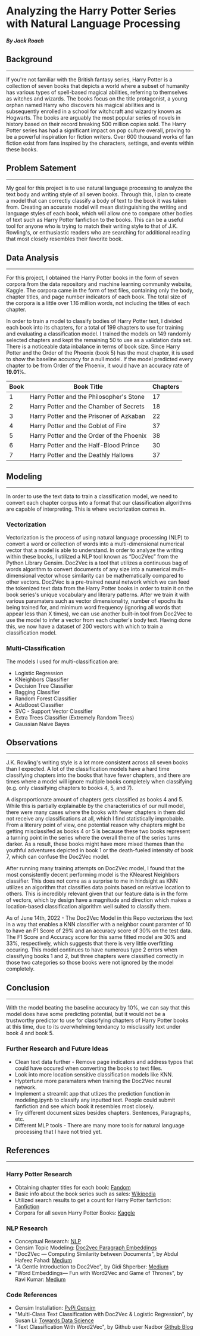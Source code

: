 # Analyzing the Harry Potter Series with Natural Language Processing
##### By Jack Roach

## Background
---
If you're not familiar with the British fantasy series, Harry Potter is a collection of seven books that depicts a world where a subset of humanity has various types of spell-based magical abilities, referring to themselves as witches and wizards. The books focus on the title protagonist, a young orphan named Harry who discovers his magical abilities and is subsequently enrolled in a school for witchcraft and wizardry known as Hogwarts. The books are arguably the most popular series of novels in history based on their record breaking 500 million copies sold. The Harry Potter series has had a significant impact on pop culture overall, proving to be a powerful inspiration for fiction writers. Over 600 thousand works of fan fiction exist from fans inspired by the characters, settings, and events within these books.

## Problem Satement
---
My goal for this project is to use natural language processing to analyze the text body and writing style of all seven books. Through this, I plan to create a model that can correctly classify a body of text to the book it was taken from. Creating an accurate model will mean distinguishing the writing and language styles of each book, which will allow one to compare other bodies of text such as Harry Potter fanfiction to the books. This can be a useful tool for anyone who is trying to match their writing style to that of J.K. Rowling's, or enthusiastic readers who are searching for additional reading that most closely resembles their favorite book.

## Data Analysis
---
For this project, I obtained the Harry Potter books in the form of seven corpora from the data repository and machine learning community website, Kaggle. The corpora came in the form of text files, containing only the body, chapter titles, and page number indicators of each book. The total size of the corpora is a little over 1.16 million words, not including the titles of each chapter.

In order to train a model to classify bodies of Harry Potter text, I divided each book into its chapters, for a total of 199 chapters to use for training and evaluating a classification model. I trained the models on 149 randomly selected chapters and kept the remaining 50 to use as a validation data set. There is a noticeable data inbalance in terms of book size. Since Harry Potter and the Order of the Phoenix (book 5) has the most chapter, it is used to show the baseline accuracy for a null model. If the model predicted every chapter to be from Order of the Phoenix, it would have an accuracy rate of **19.01**%.

|Book|Book Title|Chapters|
|---|---|---|
|1|Harry Potter and the Philosopher's Stone|17|
|2|Harry Potter and the Chamber of Secrets|18|
|3|Harry Potter and the Prisoner of Azkaban|22|
|4|Harry Potter and the Goblet of Fire|37|
|5|Harry Potter and the Order of the Phoenix|38|
|6|Harry Potter and the Half-Blood Prince|30|
|7|Harry Potter and the Deathly Hallows|37|
 
## Modeling
---
In order to use the text data to train a classification model, we need to convert each chapter corpus into a format that our classification algorithms are capable of interpreting. This is where vectorization comes in.
### Vectorization
Vectorization is the process of using natural language processing (NLP) to convert a word or collection of words into a multi-dimensional numerical vector that a model is able to understand. In order to analyze the writing within these books, I utilized a NLP tool known as “Doc2Vec” from the Python Library Gensim. Doc2Vec is a tool that utilizes a continuous bag of words algorithm to convert documents of any size into a numerical multi-dimensional vector whose similarity can be mathematically compared to other vectors. Doc2Vec is a pre-trained neural network which we can feed the tokenized text data from the Harry Potter books in order to train it on the book series's unique vocabulary and literary patterns. After we train it with various paramaters such as vector dimensionality, number of epochs its being trained for, and minimum word frequency (ignoring all words that appear less than X times), we can use another built-in tool from Doc2Vec to use the model to infer a vector from each chapter's body text. Having done this, we now have a dataset of 200 vectors with which to train a classification model.

### Multi-Classification 
The models I used for multi-classification are:
- Logistic Regression
- KNeighbors Classifier
- Decision Tree Classifier
- Bagging Classifier
- Random Forest Classifier
- AdaBoost Classifier
- SVC - Support Vector Classifier
- Extra Trees Classifier (Extremely Random Trees)
- Gaussian Naive Bayes

## Observations
---
J.K. Rowling's writing style is a lot more consistent across all seven books than I expected. A lot of the classification models have a hard time classifying chapters into the books that have fewer chapters, and there are times where a model will ignore multiple books completely when classifying (e.g. only classifying chapters to books 4, 5, and 7).

A disproportionate amount of chapters gets classified as books 4 and 5. While this is partially explainable by the characteristics of our null model, there were many cases where the books with fewer chapters in them did not receive any classifications at all, which I find statistically improbable. From a literary point of view, one potential reason why chapters might be getting misclassifed as books 4 or 5 is because these two books represent a turning point in the series where the overall theme of the series turns darker. As a result, these books might have more mixed themes than the youthful adventures depicted in book 1 or the death-fueled intensity of book 7, which can confuse the Doc2Vec model.

After running many training attempts on Doc2Vec model, I found that the most consistently decent performing model is the KNearest Neighbors classifier. This does not come as a surprise to me in hindsight as KNN utilizes an algorithm that classifies data points based on relative location to others. This is incredibly relevant given that our feature data is in the form of vectors, which by design have a magnitude and direction which makes a location-based classification algorithm well suited to classify them.

As of June 14th, 2022 - The Doc2Vec Model in this Repo vectorizes the text in a way that enables a KNN classifier with a neighbor count paramter of 10 to have an F1 Score of 29% and an accuracy score of 30% on the test data. The F1 Score and Accuracy score for this same fitted model are 30% and 33%, respectively, which suggests that there is very little overfitting occuring. This model continues to have numerous type 2 errors when classifying books 1 and 2, but three chapters were classified correctly in those two categories so those books were not ignored by the model completely.

## Conclusion
---
With the model beating the baseline accuracy by 10%, we can say that this model does have some predicting potential, but it would not be a trustworthy predictor to use for classifying chapters of Harry Potter books at this time, due to its overwhelming tendancy to misclassify text under book 4 and book 5.

### Further Research and Future Ideas
- Clean text data further - Remove page indicators and address typos that could have occured when converting the books to text files.
- Look into more location sensitive classification models like KNN.
- Hyptertune more paramaters when training the Doc2Vec neural network.
- Implement a streamlit app that utlizes the prediction function in modeling.ipynb to classify any inputted text. People could submit fanfiction and see which book it resembles most closely.
- Try different document sizes besides chapters. Sentences, Paragraphs, etc.
- Different MLP tools - There are many more tools for natural language processing that I have not tried yet.


## References
---
### Harry Potter Research
- Obtaining chapter titles for each book: [Fandom](https://harrypotter.fandom.com/wiki/List_of_chapters_in_the_Harry_Potter_books#Harry_Potter_and_the_Philosopher's_Stone_(23_June_1991–20_June_1992))
- Basic info about the book series such as sales: [Wikipedia](https://en.wikipedia.org/wiki/Harry_Potter)
- Utilized search results to get a count for Harry Potter fanfiction: [Fanfiction](https://www.fanfiction.net/book/Harry-Potter/)
- Corpora for all seven Harry Potter Books: [Kaggle](https://www.kaggle.com/datasets/balabaskar/harry-potter-books-corpora-part-1-7)

### NLP Research
- Conceptual Research: [NLP](https://en.wikipedia.org/wiki/Natural_language_processing)
- Gensim Topic Modeling: [Doc2vec Paragraph Embeddings](https://radimrehurek.com/gensim/models/doc2vec.html)
- "Doc2Vec — Computing Similarity between Documents", by Abdul Hafeez Fahad: [Medium](https://medium.com/red-buffer/doc2vec-computing-similarity-between-the-documents-47daf6c828cd)
- "A Gentle Introduction to Doc2Vec", by Gidi Shperber: [Medium](https://medium.com/wisio/a-gentle-introduction-to-doc2vec-db3e8c0cce5e)
- "Word Embeddings— Fun with Word2Vec and Game of Thrones", by Ravi Kumar: [Medium](https://medium.com/@khulasaandh/word-embeddings-fun-with-word2vec-and-game-of-thrones-ea4c24fcf1b8)

### Code References
- Gensim Installation: [PyPi Gensim](https://pypi.org/project/gensim/)
- "Multi-Class Text Classification with Doc2Vec & Logistic Regression", by Susan Li: [Towards Data Science](https://medium.com/towards-data-science/multi-class-text-classification-with-doc2vec-logistic-regression-9da9947b43f4)
- "Text Classification With Word2Vec", by Github user Nadbor [Github Blog](http://nadbordrozd.github.io/blog/2016/05/20/text-classification-with-word2vec/)

